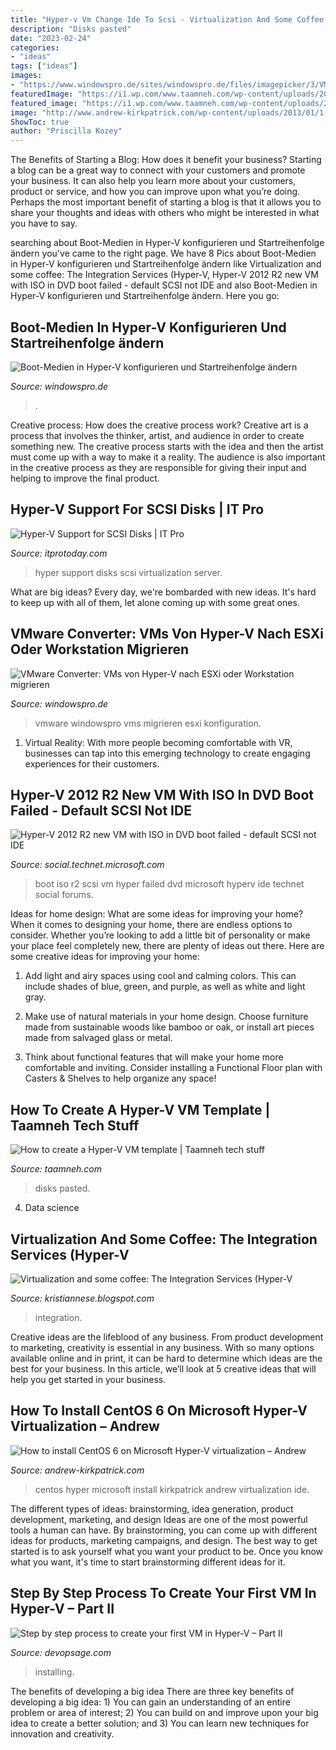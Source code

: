 ```yaml
---
title: "Hyper-v Vm Change Ide To Scsi - Virtualization And Some Coffee: The Integration Services (hyper-v"
description: "Disks pasted"
date: "2023-02-24"
categories:
- "ideas"
tags: ["ideas"]
images:
- "https://www.windowspro.de/sites/windowspro.de/files/imagepicker/3/VMware-Converter-Destination-Options.png"
featuredImage: "https://i1.wp.com/www.taamneh.com/wp-content/uploads/2017/01/hard-drive.jpg?fit=300%2C284"
featured_image: "https://i1.wp.com/www.taamneh.com/wp-content/uploads/2017/01/hard-drive.jpg?fit=300%2C284"
image: "http://www.andrew-kirkpatrick.com/wp-content/uploads/2013/01/1-new-vm.png"
ShowToc: true
author: "Priscilla Kozey"
---
```



The Benefits of Starting a Blog: How does it benefit your business?
Starting a blog can be a great way to connect with your customers and promote your business. It can also help you learn more about your customers, product or service, and how you can improve upon what you’re doing. Perhaps the most important benefit of starting a blog is that it allows you to share your thoughts and ideas with others who might be interested in what you have to say.

	

		
searching about Boot-Medien in Hyper-V konfigurieren und Startreihenfolge ändern you've came to the right page. We have 8 Pics about Boot-Medien in Hyper-V konfigurieren und Startreihenfolge ändern like Virtualization and some coffee: The Integration Services (Hyper-V, Hyper-V 2012 R2 new VM with ISO in DVD boot failed - default SCSI not IDE and also Boot-Medien in Hyper-V konfigurieren und Startreihenfolge ändern. Here you go:
		
    
## Boot-Medien In Hyper-V Konfigurieren Und Startreihenfolge ändern

<img loading=lazy src="https://www.windowspro.de/sites/windowspro.de/files/imagepicker/3/Hyper-V-PXE.png" onerror="this.onerror=null;this.src='https://tse2.mm.bing.net/th?id=OIP.tOOpSfGf1YCTTXe4X6VNBgHaDk&amp;pid=15.1';" alt="Boot-Medien in Hyper-V konfigurieren und Startreihenfolge ändern">

_Source: windowspro.de_

>. 

	

Creative process: How does the creative process work?
Creative art is a process that involves the thinker, artist, and audience in order to create something new. The creative process starts with the idea and then the artist must come up with a way to make it a reality. The audience is also important in the creative process as they are responsible for giving their input and helping to improve the final product.

    
## Hyper-V Support For SCSI Disks | IT Pro

<img loading=lazy src="https://www.itprotoday.com/sites/itprotoday.com/files/styles/article_featured_standard/public/uploads/2013/06/links-golf-595x335_0.jpg?itok=SlzX-GmG" onerror="this.onerror=null;this.src='https://tse3.mm.bing.net/th?id=OIP.57VgPVncwL3Zatzh2JLOMAHaD2&amp;pid=15.1';" alt="Hyper-V Support for SCSI Disks | IT Pro">

_Source: itprotoday.com_

>hyper support disks scsi virtualization server. 

	

What are big ideas?
Every day, we're bombarded with new ideas. It's hard to keep up with all of them, let alone coming up with some great ones.

    
## VMware Converter: VMs Von Hyper-V Nach ESXi Oder Workstation Migrieren

<img loading=lazy src="https://www.windowspro.de/sites/windowspro.de/files/imagepicker/3/VMware-Converter-Destination-Options.png" onerror="this.onerror=null;this.src='https://tse3.mm.bing.net/th?id=OIP.m3R6bk4oelSZ4MOq8d_4bwHaFz&amp;pid=15.1';" alt="VMware Converter: VMs von Hyper-V nach ESXi oder Workstation migrieren">

_Source: windowspro.de_

>vmware windowspro vms migrieren esxi konfiguration. 

	

1. Virtual Reality: With more people becoming comfortable with VR, businesses can tap into this emerging technology to create engaging experiences for their customers.

    
## Hyper-V 2012 R2 New VM With ISO In DVD Boot Failed - Default SCSI Not IDE

<img loading=lazy src="http://social.technet.microsoft.com/Forums/getfile/362292" onerror="this.onerror=null;this.src='https://tse1.mm.bing.net/th?id=OIP.SDu8tfR1lp2wmBDRgBhDwAHaFQ&amp;pid=15.1';" alt="Hyper-V 2012 R2 new VM with ISO in DVD boot failed - default SCSI not IDE">

_Source: social.technet.microsoft.com_

>boot iso r2 scsi vm hyper failed dvd microsoft hyperv ide technet social forums. 

	

Ideas for home design: What are some ideas for improving your home?
When it comes to designing your home, there are endless options to consider. Whether you’re looking to add a little bit of personality or make your place feel completely new, there are plenty of ideas out there. Here are some creative ideas for improving your home: 
1. Add light and airy spaces using cool and calming colors. This can include shades of blue, green, and purple, as well as white and light gray.

2. Make use of natural materials in your home design. Choose furniture made from sustainable woods like bamboo or oak, or install art pieces made from salvaged glass or metal.

3. Think about functional features that will make your home more comfortable and inviting. Consider installing a Functional Floor plan with Casters & Shelves to help organize any space! 


    
## How To Create A Hyper-V VM Template | Taamneh Tech Stuff

<img loading=lazy src="https://i1.wp.com/www.taamneh.com/wp-content/uploads/2017/01/hard-drive.jpg?fit=300%2C284" onerror="this.onerror=null;this.src='https://tse4.mm.bing.net/th?id=OIP.AHbRQpC4bTNbOqV5dkzyJgAAAA&amp;pid=15.1';" alt="How to create a Hyper-V VM template | Taamneh tech stuff">

_Source: taamneh.com_

>disks pasted. 

	

4. Data science 

    
## Virtualization And Some Coffee: The Integration Services (Hyper-V

<img loading=lazy src="http://1.bp.blogspot.com/_GSTYPgZsHyQ/TTnqPTwk9vI/AAAAAAAAAEU/sGzsLG_WGSU/w1200-h630-p-k-no-nu/IC.png" onerror="this.onerror=null;this.src='https://tse4.mm.bing.net/th?id=OIP.dZIyeDknxlOpLD_bABTocAHaFl&amp;pid=15.1';" alt="Virtualization and some coffee: The Integration Services (Hyper-V">

_Source: kristiannese.blogspot.com_

>integration. 

	

Creative ideas are the lifeblood of any business. From product development to marketing, creativity is essential in any business. With so many options available online and in print, it can be hard to determine which ideas are the best for your business. In this article, we’ll look at 5 creative ideas that will help you get started in your business.

    
## How To Install CentOS 6 On Microsoft Hyper-V Virtualization – Andrew

<img loading=lazy src="http://www.andrew-kirkpatrick.com/wp-content/uploads/2013/01/1-new-vm.png" onerror="this.onerror=null;this.src='https://tse2.mm.bing.net/th?id=OIP.nsFKg4PodSZoZQpEBaf2nQHaFt&amp;pid=15.1';" alt="How to install CentOS 6 on Microsoft Hyper-V virtualization – Andrew">

_Source: andrew-kirkpatrick.com_

>centos hyper microsoft install kirkpatrick andrew virtualization ide. 

	

The different types of ideas: brainstorming, idea generation, product development, marketing, and design
Ideas are one of the most powerful tools a human can have. By brainstorming, you can come up with different ideas for products, marketing campaigns, and design. The best way to get started is to ask yourself what you want your product to be. Once you know what you want, it's time to start brainstorming different ideas for it.

    
## Step By Step Process To Create Your First VM In Hyper-V – Part II

<img loading=lazy src="https://www.devopsage.com/wp-content/uploads/2020/01/11-1.jpg" onerror="this.onerror=null;this.src='https://tse2.mm.bing.net/th?id=OIP.V2ljXqgNtYSq903Ns4fzEAHaHC&amp;pid=15.1';" alt="Step by step process to create your first VM in Hyper-V – Part II">

_Source: devopsage.com_

>installing. 

	

The benefits of developing a big idea
There are three key benefits of developing a big idea: 1) You can gain an understanding of an entire problem or area of interest; 2) You can build on and improve upon your big idea to create a better solution; and 3) You can learn new techniques for innovation and creativity.

